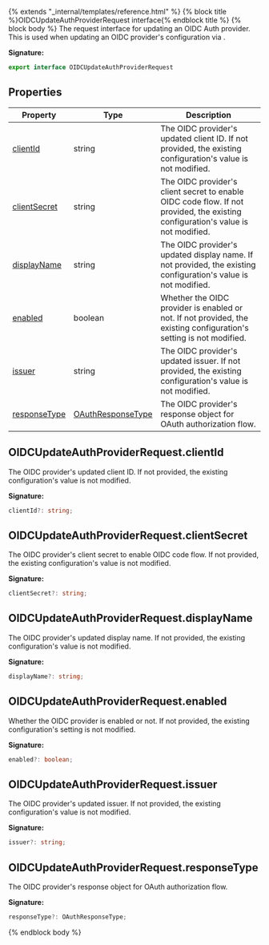 {% extends "_internal/templates/reference.html" %}
{% block title %}OIDCUpdateAuthProviderRequest interface{% endblock title %}
{% block body %}
The request interface for updating an OIDC Auth provider. This is used when updating an OIDC provider's configuration via .

<b>Signature:</b>

```typescript
export interface OIDCUpdateAuthProviderRequest 
```

## Properties

|  Property | Type | Description |
|  --- | --- | --- |
|  [clientId](./firebase-admin.auth.oidcupdateauthproviderrequest.md#oidcupdateauthproviderrequestclientid) | string | The OIDC provider's updated client ID. If not provided, the existing configuration's value is not modified. |
|  [clientSecret](./firebase-admin.auth.oidcupdateauthproviderrequest.md#oidcupdateauthproviderrequestclientsecret) | string | The OIDC provider's client secret to enable OIDC code flow. If not provided, the existing configuration's value is not modified. |
|  [displayName](./firebase-admin.auth.oidcupdateauthproviderrequest.md#oidcupdateauthproviderrequestdisplayname) | string | The OIDC provider's updated display name. If not provided, the existing configuration's value is not modified. |
|  [enabled](./firebase-admin.auth.oidcupdateauthproviderrequest.md#oidcupdateauthproviderrequestenabled) | boolean | Whether the OIDC provider is enabled or not. If not provided, the existing configuration's setting is not modified. |
|  [issuer](./firebase-admin.auth.oidcupdateauthproviderrequest.md#oidcupdateauthproviderrequestissuer) | string | The OIDC provider's updated issuer. If not provided, the existing configuration's value is not modified. |
|  [responseType](./firebase-admin.auth.oidcupdateauthproviderrequest.md#oidcupdateauthproviderrequestresponsetype) | [OAuthResponseType](./firebase-admin.auth.oauthresponsetype.md#oauthresponsetype_interface) | The OIDC provider's response object for OAuth authorization flow. |

## OIDCUpdateAuthProviderRequest.clientId

The OIDC provider's updated client ID. If not provided, the existing configuration's value is not modified.

<b>Signature:</b>

```typescript
clientId?: string;
```

## OIDCUpdateAuthProviderRequest.clientSecret

The OIDC provider's client secret to enable OIDC code flow. If not provided, the existing configuration's value is not modified.

<b>Signature:</b>

```typescript
clientSecret?: string;
```

## OIDCUpdateAuthProviderRequest.displayName

The OIDC provider's updated display name. If not provided, the existing configuration's value is not modified.

<b>Signature:</b>

```typescript
displayName?: string;
```

## OIDCUpdateAuthProviderRequest.enabled

Whether the OIDC provider is enabled or not. If not provided, the existing configuration's setting is not modified.

<b>Signature:</b>

```typescript
enabled?: boolean;
```

## OIDCUpdateAuthProviderRequest.issuer

The OIDC provider's updated issuer. If not provided, the existing configuration's value is not modified.

<b>Signature:</b>

```typescript
issuer?: string;
```

## OIDCUpdateAuthProviderRequest.responseType

The OIDC provider's response object for OAuth authorization flow.

<b>Signature:</b>

```typescript
responseType?: OAuthResponseType;
```
{% endblock body %}
